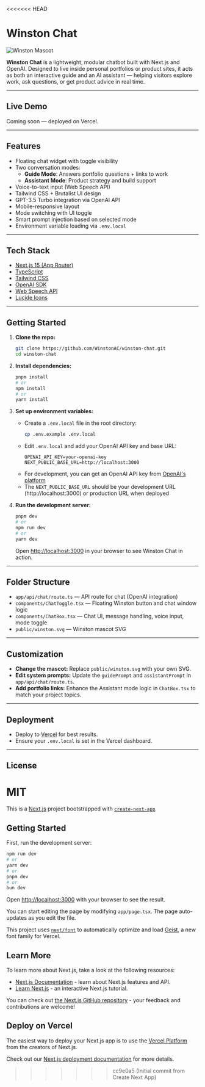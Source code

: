 <<<<<<< HEAD
# Winston Chat

![Winston Mascot](public/winston.svg)

**Winston Chat** is a lightweight, modular chatbot built with Next.js and OpenAI. Designed to live inside personal portfolios or product sites, it acts as both an interactive guide and an AI assistant — helping visitors explore work, ask questions, or get product advice in real time.

---

## Live Demo

Coming soon — deployed on Vercel.

---

## Features

- Floating chat widget with toggle visibility
- Two conversation modes:
  - **Guide Mode**: Answers portfolio questions + links to work
  - **Assistant Mode**: Product strategy and build support
- Voice-to-text input (Web Speech API)
- Tailwind CSS + Brutalist UI design
- GPT-3.5 Turbo integration via OpenAI API
- Mobile-responsive layout
- Mode switching with UI toggle
- Smart prompt injection based on selected mode
- Environment variable loading via `.env.local`

---

## Tech Stack

- [Next.js 15 (App Router)](https://nextjs.org/docs/app)
- [TypeScript](https://www.typescriptlang.org/)
- [Tailwind CSS](https://tailwindcss.com/)
- [OpenAI SDK](https://www.npmjs.com/package/openai)
- [Web Speech API](https://developer.mozilla.org/en-US/docs/Web/API/Web_Speech_API)
- [Lucide Icons](https://lucide.dev/)

---

## Getting Started

1. **Clone the repo:**

   ```bash
   git clone https://github.com/WinstonAC/winston-chat.git
   cd winston-chat
   ```

2. **Install dependencies:**

   ```bash
   pnpm install
   # or
   npm install
   # or
   yarn install
   ```

3. **Set up environment variables:**

   - Create a `.env.local` file in the root directory:
     ```bash
     cp .env.example .env.local
     ```
   - Edit `.env.local` and add your OpenAI API key and base URL:
     ```
     OPENAI_API_KEY=your-openai-key
     NEXT_PUBLIC_BASE_URL=http://localhost:3000
     ```
   - For development, you can get an OpenAI API key from [OpenAI's platform](https://platform.openai.com/api-keys)
   - The `NEXT_PUBLIC_BASE_URL` should be your development URL (http://localhost:3000) or production URL when deployed

4. **Run the development server:**

   ```bash
   pnpm dev
   # or
   npm run dev
   # or
   yarn dev
   ```

   Open [http://localhost:3000](http://localhost:3000) in your browser to see Winston Chat in action.

---

## Folder Structure

- `app/api/chat/route.ts` — API route for chat (OpenAI integration)
- `components/ChatToggle.tsx` — Floating Winston button and chat window logic
- `components/ChatBox.tsx` — Chat UI, message handling, voice input, mode toggle
- `public/winston.svg` — Winston mascot SVG

---

## Customization

- **Change the mascot:** Replace `public/winston.svg` with your own SVG.
- **Edit system prompts:** Update the `guidePrompt` and `assistantPrompt` in `app/api/chat/route.ts`.
- **Add portfolio links:** Enhance the Assistant mode logic in `ChatBox.tsx` to match your project topics.

---

## Deployment

- Deploy to [Vercel](https://vercel.com/) for best results.
- Ensure your `.env.local` is set in the Vercel dashboard.

---

## License

MIT
=======
This is a [Next.js](https://nextjs.org) project bootstrapped with [`create-next-app`](https://nextjs.org/docs/app/api-reference/cli/create-next-app).

## Getting Started

First, run the development server:

```bash
npm run dev
# or
yarn dev
# or
pnpm dev
# or
bun dev
```

Open [http://localhost:3000](http://localhost:3000) with your browser to see the result.

You can start editing the page by modifying `app/page.tsx`. The page auto-updates as you edit the file.

This project uses [`next/font`](https://nextjs.org/docs/app/building-your-application/optimizing/fonts) to automatically optimize and load [Geist](https://vercel.com/font), a new font family for Vercel.

## Learn More

To learn more about Next.js, take a look at the following resources:

- [Next.js Documentation](https://nextjs.org/docs) - learn about Next.js features and API.
- [Learn Next.js](https://nextjs.org/learn) - an interactive Next.js tutorial.

You can check out [the Next.js GitHub repository](https://github.com/vercel/next.js) - your feedback and contributions are welcome!

## Deploy on Vercel

The easiest way to deploy your Next.js app is to use the [Vercel Platform](https://vercel.com/new?utm_medium=default-template&filter=next.js&utm_source=create-next-app&utm_campaign=create-next-app-readme) from the creators of Next.js.

Check out our [Next.js deployment documentation](https://nextjs.org/docs/app/building-your-application/deploying) for more details.
>>>>>>> cc9e0a5 (Initial commit from Create Next App)
